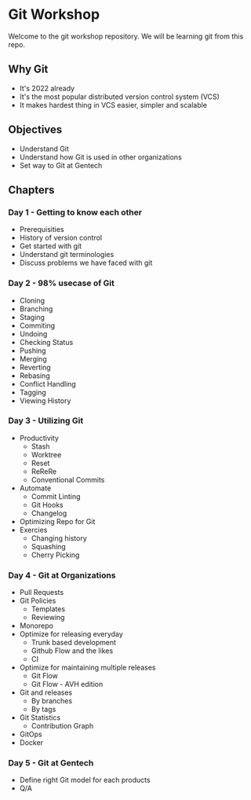 # Git Workshop

Welcome to the git workshop repository. We will be learning git from this repo.

## Why Git

- It's 2022 already
- It's the most popular distributed version control system (VCS)
- It makes hardest thing in VCS easier, simpler and scalable

## Objectives

- Understand Git
- Understand how Git is used in other organizations
- Set way to Git at Gentech

## Chapters

### Day 1 - Getting to know each other

- Prerequisities
- History of version control
- Get started with git
- Understand git terminologies
- Discuss problems we have faced with git

### Day 2 - 98% usecase of Git

- Cloning
- Branching
- Staging
- Commiting
- Undoing
- Checking Status
- Pushing
- Merging
- Reverting
- Rebasing
- Conflict Handling
- Tagging
- Viewing History

### Day 3 - Utilizing Git

- Productivity
  - Stash
  - Worktree
  - Reset
  - ReReRe
  - Conventional Commits
- Automate
  - Commit Linting
  - Git Hooks
  - Changelog
- Optimizing Repo for Git
- Exercies
  - Changing history
  - Squashing
  - Cherry Picking


### Day 4 - Git at Organizations

- Pull Requests
- Git Policies
  - Templates
  - Reviewing
- Monorepo
- Optimize for releasing everyday
  - Trunk based development
  - Github Flow and the likes
  - CI
- Optimize for maintaining multiple releases
  - Git Flow
  - Git Flow - AVH edition
- Git and releases
  - By branches
  - By tags
- Git Statistics 
  - Contribution Graph
- GitOps
- Docker


### Day 5 - Git at Gentech 

- Define right Git model for each products
- Q/A
 